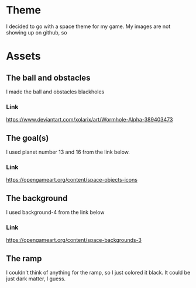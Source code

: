 # Theme
I decided to go with a space theme for my game. My images are not showing up on github, so 
# Assets
## The ball and obstacles
I made the ball and obstacles blackholes
### Link
https://www.deviantart.com/xolarix/art/Wormhole-Alpha-389403473

## The goal(s)
I used planet number 13 and 16 from the link below.
### Link
https://opengameart.org/content/space-objects-icons 

## The background
I used background-4 from the link below
### Link
https://opengameart.org/content/space-backgrounds-3

## The ramp
I couldn't think of anything for the ramp, so I just colored it black. It could be just dark matter, I guess.
